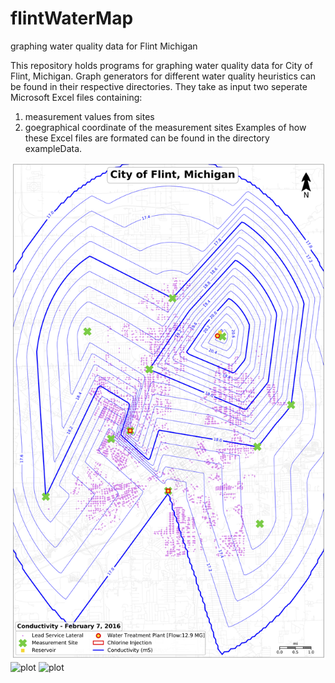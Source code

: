 # flintWaterMap
graphing water quality data for Flint Michigan 

This repository holds programs for graphing water quality data for City of Flint, Michigan.
Graph generators for different water quality heuristics can be found in their respective directories.
They take as input two seperate Microsoft Excel files containing:
1) measurement values from sites 
2) goegraphical coordinate of the measurement sites
Examples of how these Excel files are formated can be found in the directory exampleData.



![plot](/images/February7,2016ConductivityEWDM.png)
![plot](/images/February14,2016AlkalinityEWDM.png)
![plot](/images/February14,2016TemperatureEWDM.png)



